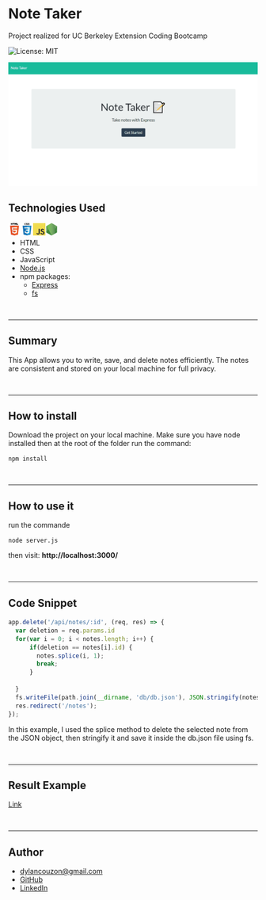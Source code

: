 # Note Taker
Project realized for UC Berkeley Extension Coding Bootcamp

![License: MIT](https://img.shields.io/badge/License-MIT-yellow.svg)

![Site](./public/assets/notetaker.gif)

## Technologies Used
<img align="left" alt="HTML" width="25x" src="https://raw.githubusercontent.com/github/explore/80688e429a7d4ef2fca1e82350fe8e3517d3494d/topics/html/html.png"/> &nbsp;
<img align="left" alt="JavaScript" width="25x" src="https://raw.githubusercontent.com/github/explore/80688e429a7d4ef2fca1e82350fe8e3517d3494d/topics/css/css.png"/> &nbsp;
<img align="left" alt="JavaScript" width="25x" src="https://raw.githubusercontent.com/github/explore/80688e429a7d4ef2fca1e82350fe8e3517d3494d/topics/javascript/javascript.png"/> &nbsp;
<img align="left" alt="JavaScript" width="25x" src="https://raw.githubusercontent.com/github/explore/80688e429a7d4ef2fca1e82350fe8e3517d3494d/topics/nodejs/nodejs.png"/> &nbsp;

- HTML
- CSS
- JavaScript
- [Node.js](https://nodejs.org/en/)
- npm packages:
    - [Express](https://www.npmjs.com/package/express)
    - [fs](https://www.npmjs.com/package/fs)

<br>
<hr>

## Summary 
This App allows you to write, save, and delete notes efficiently.
The notes are consistent and stored on your local machine for full privacy.

<br>
<hr>

## How to install
Download the project on your local machine.
Make sure you have node installed then at the root of the folder run the command:

```
npm install
```

<br>
<hr>

## How to use it
run the commande 

```
node server.js
```
then visit: **http://localhost:3000/**

<br>
<hr>

## Code Snippet 
```js
app.delete('/api/notes/:id', (req, res) => {
  var deletion = req.params.id
  for(var i = 0; i < notes.length; i++) {
      if(deletion == notes[i].id) {
        notes.splice(i, 1);
        break;
      }
      
  }
  fs.writeFile(path.join(__dirname, 'db/db.json'), JSON.stringify(notes), err => { });
  res.redirect('/notes');
});
```
In this example, I used the splice method to delete the selected note from the JSON object, then stringify it and save it inside the db.json file using fs.

<br>
<hr>

## Result Example
[Link](https://dylancouzon.github.io/Team_Profile_Generator/dist/Dylan.html)

<br>
<hr>

## Author
- [dylancouzon@gmail.com](mailto:dylancouzon@gmail.com)
- [GitHub](https://github.com/Dylancouzon)
- [LinkedIn](https://www.linkedin.com/in/dcouzon/)

